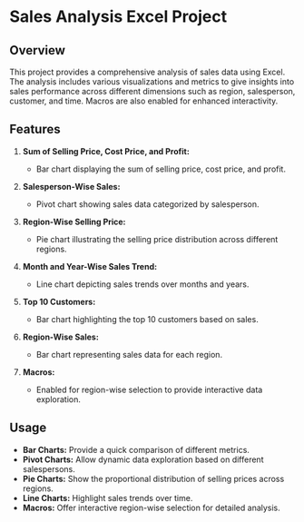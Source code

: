 # Sales Analysis Excel Project

## Overview

This project provides a comprehensive analysis of sales data using Excel. The analysis includes various visualizations and metrics to give insights into sales performance across different dimensions such as region, salesperson, customer, and time. Macros are also enabled for enhanced interactivity.

## Features

1. **Sum of Selling Price, Cost Price, and Profit:**
   - Bar chart displaying the sum of selling price, cost price, and profit.

2. **Salesperson-Wise Sales:**
   - Pivot chart showing sales data categorized by salesperson.

3. **Region-Wise Selling Price:**
   - Pie chart illustrating the selling price distribution across different regions.

4. **Month and Year-Wise Sales Trend:**
   - Line chart depicting sales trends over months and years.

5. **Top 10 Customers:**
   - Bar chart highlighting the top 10 customers based on sales.

6. **Region-Wise Sales:**
   - Bar chart representing sales data for each region.

7. **Macros:**
   - Enabled for region-wise selection to provide interactive data exploration.

## Usage

- **Bar Charts:** Provide a quick comparison of different metrics.
- **Pivot Charts:** Allow dynamic data exploration based on different salespersons.
- **Pie Charts:** Show the proportional distribution of selling prices across regions.
- **Line Charts:** Highlight sales trends over time.
- **Macros:** Offer interactive region-wise selection for detailed analysis.


